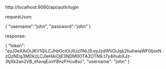 http://localhost:9090/api/auth/login


requestJson:

{
    "username":"john",
    "password":"john"
}


response:


{
    "token": "eyJ0eXAiOiJKV1QiLCJhbGciOiJIUzI1NiJ9.eyJzdWIiOiJqb2huIiwiaWF0IjoxNzQzNDg3MDkzLCJleHAiOjE3NDM0OTA2OTN9.t7y4ihubXJz-3tjXk2an2VB_efavqEonYBnzFHcu8sc",
    "username": "john"
}



